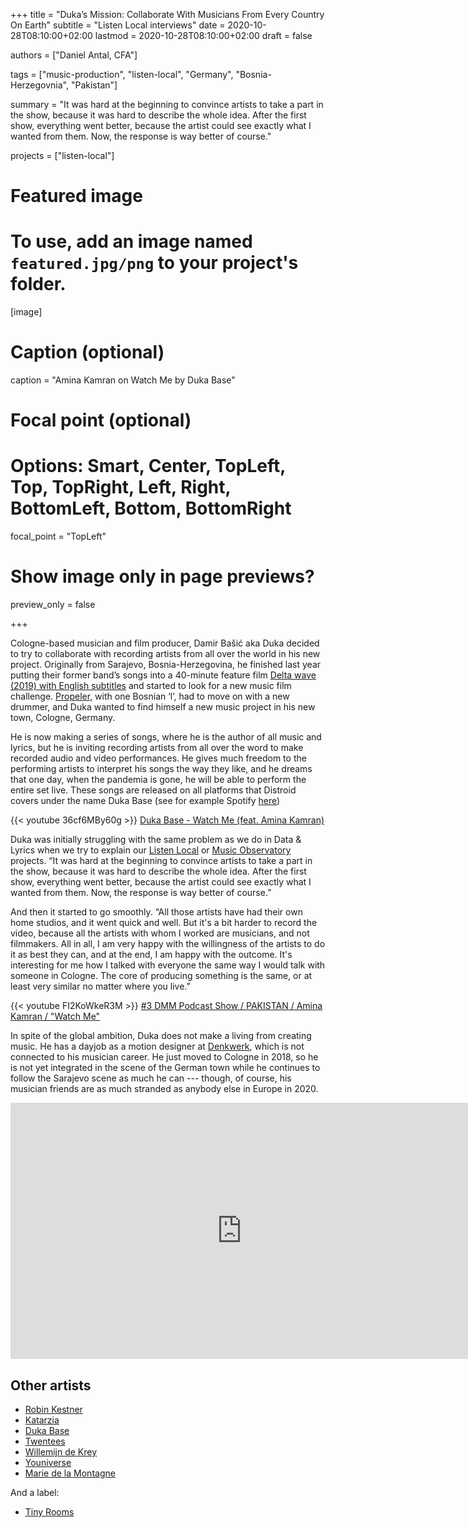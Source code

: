 +++
title = "Duka’s Mission: Collaborate With Musicians From Every Country On Earth"
subtitle = "Listen Local interviews"
date = 2020-10-28T08:10:00+02:00
lastmod = 2020-10-28T08:10:00+02:00
draft = false

authors = ["Daniel Antal, CFA"]

tags = ["music-production", "listen-local", "Germany", "Bosnia-Herzegovnia", "Pakistan"]

summary = "It was hard at the beginning to convince artists to take a part in the show, because it was hard to describe the whole idea. After the first show, everything went better, because the artist could see exactly what I wanted from them. Now, the response is way better of course."

projects = ["listen-local"]

# Featured image
# To use, add an image named `featured.jpg/png` to your project's folder. 
[image]
  # Caption (optional)
  caption = "Amina Kamran on Watch Me by Duka Base"

  # Focal point (optional)
  # Options: Smart, Center, TopLeft, Top, TopRight, Left, Right, BottomLeft, Bottom, BottomRight
  focal_point = "TopLeft"

  # Show image only in page previews?
  preview_only = false

+++

Cologne-based musician and film producer, 
Damir Bašić aka Duka decided to try to collaborate with recording artists from all over the world in his new project.  Originally from Sarajevo, Bosnia-Herzegovina, he finished last year putting their former band’s songs into a 40-minute feature film [Delta wave (2019) with English subtitles](https://www.youtube.com/watch?v=OvJ0NlAFjCQ&t=1715s) and started to look for a new music film challenge.  [Propeler](https://www.youtube.com/channel/UCjcWWrl-DEnNg-qOxRZfRSg), with one Bosnian ‘l’, had to move on with a new drummer, and Duka wanted to find himself a new music project in his new town, Cologne, Germany.

He is now making a series of songs, where he is the author of all music and lyrics, but he is inviting recording artists from all over the word to make recorded audio and video performances. He gives much freedom to the performing artists to interpret his songs the way they like, and he dreams that one day, when the pandemia is gone, he will be able to perform the entire set live. These songs are released on all platforms that Distroid covers under the name Duka Base (see for example Spotify [here](https://open.spotify.com/album/1YX2VxJe0ecWwVvvdY19Jg?si=KbObLWXgR4yCKY0ZBd7DGg))

{{< youtube 36cf6MBy60g >}}
[Duka Base - Watch Me (feat. Amina Kamran)](https://www.youtube.com/watch?v=36cf6MBy60g) 

Duka was initially struggling with the same problem as we do in Data & Lyrics when we try to explain our [Listen Local](https://dataandlyrics.com/project/listen-local/) or [Music Observatory](https://dataandlyrics.com/project/music-observatory/) projects. “It was hard at the beginning to convince artists to take a part in the show, because it was hard to describe the whole idea. After the first show, everything went better, because the artist could see exactly what I wanted from them. Now, the response is way better of course.”

And then it started to go smoothly. “All those artists have had their own home studios, and it went quick and well. But it's a bit harder to record the video, because all the artists with whom I worked are musicians, and not filmmakers. All in all, I am very happy with the willingness of the artists to do it as best they can, and at the end, I am happy with the outcome. It's interesting for me how I talked with everyone the same way I would talk with someone in Cologne. The core of producing something is the same, or at least very similar no matter where you live.”

{{< youtube FI2KoWkeR3M >}}
[#3 DMM Podcast Show / PAKISTAN / Amina Kamran / "Watch Me"](https://www.youtube.com/watch?v=FI2KoWkeR3M) 

In spite of the global ambition, Duka does not make a living from creating music. He has a dayjob as a motion designer at [Denkwerk](https://www.denkwerk.com/en), which is not connected to his musician career. He just moved to Cologne in 2018, so he is not yet integrated in the scene of the German town while he continues to follow the Sarajevo scene as much he can --- though, of course, his musician friends are as much stranded as anybody else in Europe in 2020. 

<p align="center">
<iframe src="https://open.spotify.com/embed/album/1YX2VxJe0ecWwVvvdY19Jg" width="740" height="410" frameborder="0" allowtransparency="true" allow="encrypted-media">
</iframe>
</p>


## Other artists

- [Robin Kestner](https://dataandlyrics.com/post/2020-11-11-listen-local-robin-kester/)
- [Katarzia](https://dataandlyrics.com/post/2020-11-25-katarzia/)
- [Duka Base](https://dataandlyrics.com/post/2020-10-28-duka-mission/)
- [Twentees](https://dataandlyrics.com/post/2020-11-18-where-they-understand-us/)
- [Willemijn de Krey](https://dataandlyrics.com/post/2021-04-04-wdekrey/)
- [Youniverse](https://dataandlyrics.com/post/2020-11-30-youniverse/)
- [Marie de la Montagne](https://dataandlyrics.com/post/2021-07-15-marie_de_la_montagne/)

And a label:
- [Tiny Rooms](https://dataandlyrics.com/post/2020-12-14-tinyrooms/)